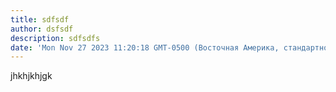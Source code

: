 ```yaml
---
title: sdfsdf
author: dsfsdf
description: sdfsdfs
date: 'Mon Nov 27 2023 11:20:18 GMT-0500 (Восточная Америка, стандартное время)'
---
```

jhkhjkhjgk